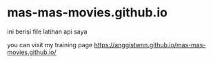# mas-mas-movies.github.io

ini berisi file latihan api saya

you can visit my training page https://anggistwnn.github.io/mas-mas-movies.github.io/
